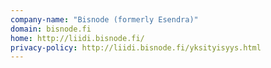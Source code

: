 ```yaml
---
company-name: "Bisnode (formerly Esendra)"
domain: bisnode.fi
home: http://liidi.bisnode.fi/
privacy-policy: http://liidi.bisnode.fi/yksityisyys.html
---
```




